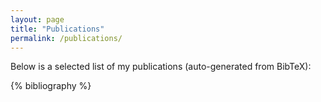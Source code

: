 ```yaml
---
layout: page
title: "Publications"
permalink: /publications/
---
```


Below is a selected list of my publications (auto-generated from BibTeX):

{% bibliography %}
